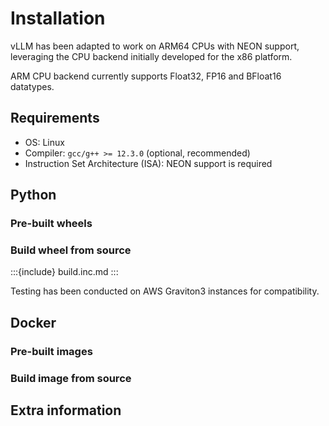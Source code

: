 # Installation

vLLM has been adapted to work on ARM64 CPUs with NEON support, leveraging the CPU backend initially developed for the x86 platform.

ARM CPU backend currently supports Float32, FP16 and BFloat16 datatypes.

## Requirements

- OS: Linux
- Compiler: `gcc/g++ >= 12.3.0` (optional, recommended)
- Instruction Set Architecture (ISA): NEON support is required

## Python

### Pre-built wheels

### Build wheel from source

:::{include} build.inc.md
:::

Testing has been conducted on AWS Graviton3 instances for compatibility.

## Docker

### Pre-built images

### Build image from source

## Extra information
